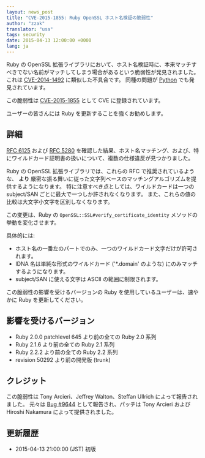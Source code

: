 ```yaml
---
layout: news_post
title: "CVE-2015-1855: Ruby OpenSSL ホスト名検証の脆弱性"
author: "zzak"
translator: "usa"
tags: security
date: 2015-04-13 12:00:00 +0000
lang: ja
---
```


Ruby の OpenSSL 拡張ライブラリにおいて、ホスト名検証時に、本来マッチすべきでない名前がマッチしてしまう場合があるという脆弱性が発見されました。
これは [CVE-2014-1492][CVE-2014-1492] に類似した不具合です。
同種の問題が [Python][python-hostname-bug] でも発見されています。

この脆弱性は [CVE-2015-1855][CVE-2015-1855] として CVE に登録されています。

ユーザーの皆さんには Ruby を更新することを強くお勧めします。

## 詳細

[RFC 6125][RFC-6125] および [RFC 5280][RFC-5280] を確認した結果、ホスト名マッチング、および、特にワイルドカード証明書の扱いについて、複数の仕様違反が見つかりました。

Ruby の OpenSSL 拡張ライブラリでは、これらの RFC で推奨されているような、 __より__ 厳密な振る舞いに従った文字列ベースのマッチングアルゴリズムを提供するようになります。
特に注意すべき点としては、ワイルドカードは一つの subject/SAN ごとに最大で一つしか許されなくなります。
また、これらの値の比較は大文字小文字を区別しなくなります。

この変更は、Ruby の `OpenSSL::SSL#verify_certificate_identity` メソッドの挙動を変化させます。

具体的には:

* ホスト名の一番左のパートでのみ、一つのワイルドカード文字だけが許可されます。
* IDNA 名は単純な形式のワイルドカード ('\*.domain' のような) にのみマッチするようになります。
* subject/SAN に使える文字は ASCII の範囲に制限されます。

この脆弱性の影響を受けるバージョンの Ruby を使用しているユーザーは、速やかに Ruby を更新してください。

## 影響を受けるバージョン

* Ruby 2.0.0 patchlevel 645 より前の全ての Ruby 2.0 系列
* Ruby 2.1.6 より前の全ての Ruby 2.1 系列
* Ruby 2.2.2 より前の全ての Ruby 2.2 系列
* revision 50292 より前の開発版 (trunk)

## クレジット

この脆弱性は Tony Arcieri、Jeffrey Walton、Steffan Ullrich によって報告されました。
元々は [Bug #9644][Bug-9644] として報告され、パッチは Tony Arcieri および Hiroshi Nakamura によって提供されました。

## 更新履歴

* 2015-04-13 21:00:00 (JST) 初版

[CVE-2014-1492]: https://bugzilla.mozilla.org/show_bug.cgi?id=903885
[python-hostname-bug]: https://bugs.python.org/issue17997
[CVE-2015-1855]: http://cve.mitre.org/cgi-bin/cvename.cgi?name=CVE-2015-1855
[RFC-6125]: https://tools.ietf.org/html/rfc6125
[RFC-5280]: https://tools.ietf.org/html/rfc5280
[Bug-9644]: https://bugs.ruby-lang.org/issues/9644
